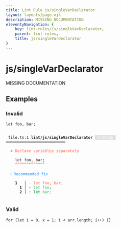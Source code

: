 ```yaml
---
title: Lint Rule js/singleVarDeclarator
layout: layouts/page.njk
description: MISSING DOCUMENTATION
eleventyNavigation: {
	key: lint-rules/js/singleVarDeclarator,
	parent: lint-rules,
	title: js/singleVarDeclarator
}
---
```


# js/singleVarDeclarator

MISSING DOCUMENTATION

<!-- EVERYTHING BELOW IS AUTOGENERATED. SEE SCRIPTS FOLDER FOR UPDATE SCRIPTS -->


## Examples
### Invalid
<pre class="language-text"><code class="language-text"><span class="token keyword">let</span> <span class="token variable">foo</span><span class="token punctuation">,</span> <span class="token variable">bar</span><span class="token punctuation">;</span></code></pre>
<pre class="language-text"><code class="language-text">
 <span style="text-decoration-style: dotted;">file.ts:1</span> <strong>lint/js/singleVarDeclarator</strong> <span style="color: white; background-color: #ddd;"> FIXABLE </span> ━━━━━━━━━━━━━━━━━━━━━━━━━━

  <strong><span style="color: Tomato;">✖ </span></strong><span style="color: Tomato;">Declare variables separately.</span>

    <span class="token keyword">let</span> <span class="token variable">foo</span><span class="token punctuation">,</span> <span class="token variable">bar</span><span class="token punctuation">;</span>
    <span style="color: Tomato;"><strong>^</strong></span><span style="color: Tomato;"><strong>^</strong></span><span style="color: Tomato;"><strong>^</strong></span><span style="color: Tomato;"><strong>^</strong></span><span style="color: Tomato;"><strong>^</strong></span><span style="color: Tomato;"><strong>^</strong></span><span style="color: Tomato;"><strong>^</strong></span><span style="color: Tomato;"><strong>^</strong></span><span style="color: Tomato;"><strong>^</strong></span><span style="color: Tomato;"><strong>^</strong></span><span style="color: Tomato;"><strong>^</strong></span><span style="color: Tomato;"><strong>^</strong></span><span style="color: Tomato;"><strong>^</strong></span>

  <strong><span style="color: DodgerBlue;">ℹ </span></strong><span style="color: DodgerBlue;">Recommended fix</span>

  <strong>  </strong><strong>1</strong><strong> </strong><strong> </strong><strong> │ </strong><span style="color: Tomato;">-</span> <span style="color: Tomato;">let foo</span><span style="color: Tomato;"><strong>,</strong></span><span style="color: Tomato;"> bar;</span>
  <strong>  </strong><strong> </strong><strong> </strong><strong>1</strong><strong> │ </strong><span style="color: MediumSeaGreen;">+</span> <span style="color: MediumSeaGreen;">let foo</span><span style="color: MediumSeaGreen;"><strong>;</strong></span>
  <strong>  </strong><strong> </strong><strong> </strong><strong>2</strong><strong> │ </strong><span style="color: MediumSeaGreen;">+</span> <span style="color: MediumSeaGreen;"><strong>let</strong></span><span style="color: MediumSeaGreen;"> bar;</span>

</code></pre>
### Valid
<pre class="language-text"><code class="language-text"><span class="token keyword">for</span> <span class="token punctuation">(</span><span class="token keyword">let</span> <span class="token variable">i</span> <span class="token operator">=</span> <span class="token number">0</span><span class="token punctuation">,</span> <span class="token variable">x</span> <span class="token operator">=</span> <span class="token number">1</span><span class="token punctuation">;</span> <span class="token variable">i</span> <span class="token operator">&lt;</span> <span class="token variable">arr</span><span class="token punctuation">.</span><span class="token variable">length</span><span class="token punctuation">;</span> <span class="token variable">i</span><span class="token operator">++</span><span class="token punctuation">)</span> <span class="token punctuation">{</span><span class="token punctuation">}</span></code></pre>
